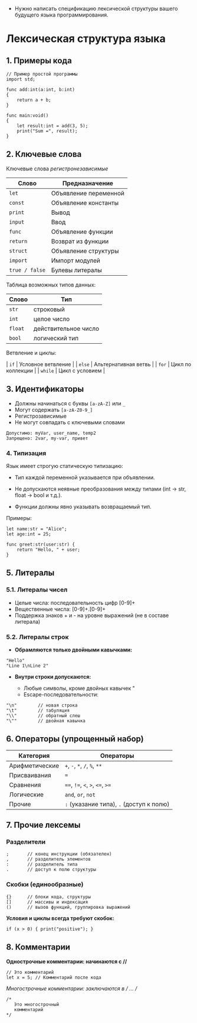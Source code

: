 * Нужно написать спецификацию лексической структуры вашего будущего языка программирования.


# Лексическая структура языка 

## 1. Примеры кода

```
// Пример простой программы
import std;

func add:int(a:int, b:int) 
{
    return a + b;
}

func main:void() 
{
    let result:int = add(3, 5);
    print("Sum =", result);
}

```

## 2. Ключевые слова 

 Ключевые слова *регистронезависимые*

| Слово          | Предназначение        |
| -------------- | --------------------- |
| `let`          | Объявление переменной |
| `const`        | Объявление константы  |
| `print`        | Вывод                 |
| `input`        | Ввод                  |
| `func`         | Объявление функции    |
| `return`       | Возврат из функции    |
| `struct`       | Объявление структуры  |
| `import`       | Импорт модулей        |
| `true / false` | Булевы литералы       |

Таблица возможных типов данных:

| Слово   | Тип                  |
| ------- | -------------------- |
| `str`   | строковый            |
| `int`   | целое число          |
| `float` | действительное число |
| `bool`  | логический тип       |


 Ветвление и циклы:

| `if`     | Условное ветвление    |
| `else`   | Альтернативная ветвь  |
| `for`    | Цикл по коллекции     |
| `while`  | Цикл с условием       |

## 3. Идентификаторы

- Должны начинаться с буквы `[a-zA-Z]` или `_`
- Могут содержать `[a-zA-Z0-9_]`
- Регистрозависимые
- Не могут совпадать с ключевыми словами

```
Допустимо: myVar, user_name, temp2
Запрещено: 2var, my-var, привет
```
### 4. Типизация

Язык имеет строгую статическую типизацию:

* Тип каждой переменной указывается при объявлении.

* Не допускаются неявные преобразования между типами (int → str, float → bool и т.д.).

* Функции должны явно указывать возвращаемый тип.

Примеры:

```
let name:str = "Alice";
let age:int = 25;

func greet:str(user:str) {
    return "Hello, " + user;
}

```


## 5. Литералы

### 5.1. Литералы чисел

* Целые числа: последовательность цифр [0-9]+
* Вещественные числа: [0-9]+\.[0-9]+
* Поддержка знаков + и - на уровне выражений (не в составе литерала)

### 5.2. Литералы строк

* **Обрамляются только двойными кавычками:**
  
```
"Hello"
"Line 1\nLine 2"
```
* **Внутри строки допускаются:**

    * Любые символы, кроме двойных кавычек "
    * Escape-последовательности:
  
```
"\n"        // новая строка
"\t"        // табуляция
"\\"        // обратный слеш
"\""        // двойная кавычка
```

## 6. Операторы (упрощенный набор)

| Категория      | Операторы                                |
| -------------- | ---------------------------------------- |
| Арифметические | `+`, `-`, `*`, `/`, `%`, `**`            |
| Присваивания   | `=`                                      |
| Сравнения      | `==`, `!=`, `<`, `>`, `<=`, `>=`         |
| Логические     | `and`, `or`, `not`                       |
| Прочие         | `:` (указание типа), `.` (доступ к полю) |


## 7. Прочие лексемы

### Разделители
```
;       // конец инструкции (обязателен)
,       // разделитель элементов
:       // разделитель типа
.       // доступ к полю структуры
```

### Скобки (единообразные)
```
{}      // блоки кода, структуры
[]      // массивы и индексация
()      // вызов функций, группировка выражений
```
**Условия и циклы всегда требуют скобок:**

```
if (x > 0) { print("positive"); }
```

## 8. Комментарии

**Однострочные комментарии: начинаются с  //**
```
// Это комментарий
let x = 5; // Комментарий после кода
```
**Многострочные комментарии: заключаются в /* ... */**

```
/*
   Это многострочный
   комментарий
*/
```

